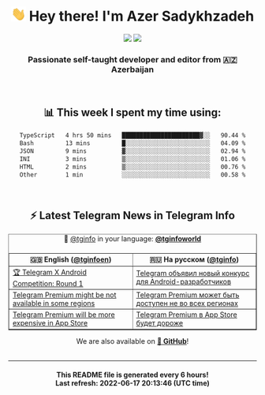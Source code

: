 <div align="center">
	<div>
		<h1>
      <img src="./assets/hi.gif" width="30px"> Hey there! I'm Azer Sadykhzadeh
    </h1>
    <img height="18" src="https://komarev.com/ghpvc/?username=sadykhzadeh&label=Views&color=2081c1&style=flat-square" />
		<a href="https://wakatime.com/@Azer"> <img height="18" src="https://wakatime.com/badge/user/f80ae27a-c328-426f-a381-bc84136e2dd6.svg" /> </a>
    <h3>
      Passionate self-taught developer and editor from 🇦🇿 Azerbaijan
    </h3>
  </div>
  <br>

<h2>📊 This week I spent my time using:</h2>

<!--START_SECTION:waka-->

```text
TypeScript   4 hrs 50 mins   ██████████████████████▓░░   90.44 %
Bash         13 mins         █░░░░░░░░░░░░░░░░░░░░░░░░   04.09 %
JSON         9 mins          ▓░░░░░░░░░░░░░░░░░░░░░░░░   02.94 %
INI          3 mins          ▒░░░░░░░░░░░░░░░░░░░░░░░░   01.06 %
HTML         2 mins          ▒░░░░░░░░░░░░░░░░░░░░░░░░   00.76 %
Other        1 min           ░░░░░░░░░░░░░░░░░░░░░░░░░   00.58 %
```

<!--END_SECTION:waka-->

<br>

<h2>⚡️ Latest Telegram News in Telegram Info</h2>
  <table border>
		<tr>
			<th width="50%">🇬🇧 English (<a href="https://t.me/tginfoen">@tginfoen</a>)</th>
			<th>🇷🇺 На русском (<a href="https://t.me/tginfo">@tginfo</a>)</th>
		</tr>
		<caption>🚩 <a href="https://t.me/tginfo">@tginfo</a> in your language: <a href="https://t.me/tginfoworld"><b>@tginfoworld</b></a><caption/>
  <tr><td><a href="https://t.me/tginfoen/1421">🏆 Telegram X Android Competition: Round 1 </a></td>
    <td><a href="https://t.me/tginfo/3347">Telegram объявил новый конкурс для Android-разработчиков</a></td></tr><tr><td><a href="https://t.me/tginfoen/1420">Telegram Premium might be not available in some regions</a></td>
    <td><a href="https://t.me/tginfo/3346">Telegram Premium может быть доступен не во всех регионах</a></td></tr><tr><td><a href="https://t.me/tginfoen/1419">Telegram Premium will be more expensive in App Store</a></td>
    <td><a href="https://t.me/tginfo/3345">Telegram Premium в App Store будет дороже</a></td></tr>
</table>
We are also available on <a href="https://github.com/tginfo"><b>🐙 GitHub</b></a>!
</div>

<br>
<hr>
<h4 align="center">This README file is generated <b>every 6 hours</b>!</br>Last refresh: <b>2022-06-17 20:13:46 (UTC time)</b></h4>

